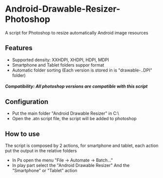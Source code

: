 # Android-Drawable-Resizer-Photoshop
A script for Photoshop to resize automatically Android image resources

## Features
- Supported density: XXHDPI, XHDPI, HDPI, MDPI
- Smartphone and Tablet folders suppor format
- Automatic folder sorting (Each version is stored in is "drawable-..DPI" folder)

##### Compatibility: All photoshop versions are compatible with this script

## Configuration
- Put the main folder "Android Drawable Resizer" in C:\
- Open the .atn script file, the script will be added to photoshop

## How to use
The script is composed by 2 actions, for smartphone and tablet, each action put the output in the relative folders
- In Ps open the menu "File -> Automate -> Batch..."
- In play part select the "Android Drawable Resizer" And the "Smartphone" or "Tablet" action
